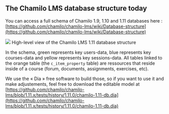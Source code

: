## The Chamilo LMS database structure today

You can access a full schema of Chamilo 1.9, 1.10 and 1.11 databases here : [https://github.com/chamilo/chamilo-lms/wiki/Database-structure](https://github.com/chamilo/chamilo-lms/wiki/Database-structure)

![](https://github.com/chamilo/chamilo-lms/blob/1.11.x/tests/history/1.11.0/chamilo-1.11-db.png)
High-level view of the Chamilo LMS 1.11 database structure

In the schema, green represents key users-data, blue represents key courses-data and yellow represents key sessions-data. All tables linked to the orange table (the `c_item_property` table) are ressources that reside inside of a course (forum, documents, assignments, exercises, etc).

We use the « Dia » free software to build those, so if you want to use it and make adjustements, feel free to download the editable model at [https://github.com/chamilo/chamilo-lms/blob/1.11.x/tests/history/1.11.0/chamilo-1.11-db.dia](https://github.com/chamilo/chamilo-lms/blob/1.11.x/tests/history/1.11.0/chamilo-1.11-db.dia)

